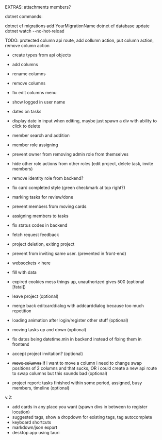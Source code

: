 EXTRAS:
attachments
members?

dotnet commands:

dotnet ef migrations add YourMigrationName
dotnet ef database update
dotnet watch --no-hot-reload

TODO:
protected column api route, add collumn action, put column action, remove column action

- create types from api objects
- add columns
- rename columns
- remove columns
- fix edit columns menu
- show logged in user name
- dates on tasks
- display date in input when editing, maybe just spawn a div with ability to click to delete
- member search and addition
- member role assigning
- prevent owner from removing admin role from themselves
- hide other role actions from other roles (edit project, delete task, invite members)
- remove identity role from backend?
- fix card completed style (green checkmark at top right?)
- marking tasks for review/done
- prevent members from moving cards
- assigning members to tasks
- fix status codes in backend
- fetch request feedback
- project deletion, exiting project
- prevent from inviting same user. (prevented in front-end)
- websockets  < here
- fill with data
- expired cookies mess things up, unauthorized gives 500 (optional [fatal])
- leave project (optional)
- merge back editcarddialog with addcarddialog because too much repetition
- loading animation after login/register other stuff (optional)
- moving tasks up and down (optional)
- fix dates being datetime.min in backend instead of fixing them in frontend
- accept project invitation? (optional)
- ~~move columns~~ if i want to move a column i need to change swap positions of 2 columns and that sucks, OR i could create a new api route to swap columns but this sounds bad (optional)

- project report: tasks finished within some period, assigned, busy members, timeline (optional)

v.2:

- add cards in any place you want (spawn divs in between to register location)
- suggested tags, show a dropdown for existing tags, tag autocomplete
- keyboard shortcuts
- markdown/json export
- desktop app using tauri
